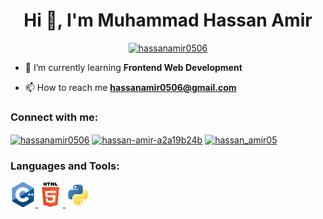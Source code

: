<h1 align="center">Hi 👋, I'm Muhammad Hassan Amir</h1>
<p align="center"> <a href="https://twitter.com/hassanamir0506" target="blank"><img src="https://img.shields.io/badge/Twitter-1DA1F2?style=for-the-badge&logo=twitter&logoColor=white" alt="hassanamir0506" /></a> </p>

- 🌱 I’m currently learning **Frontend Web Development**

- 📫 How to reach me **hassanamir0506@gmail.com**

<h3 align="left">Connect with me:</h3>
<p align="left">
<a href="https://twitter.com/hassanamir0506" target="blank"><img align="center" src="https://raw.githubusercontent.com/rahuldkjain/github-profile-readme-generator/master/src/images/icons/Social/twitter.svg" alt="hassanamir0506" height="30" width="40" /></a>
<a href="https://linkedin.com/in/hassan-amir-a2a19b24b" target="blank"><img align="center" src="https://raw.githubusercontent.com/rahuldkjain/github-profile-readme-generator/master/src/images/icons/Social/linked-in-alt.svg" alt="hassan-amir-a2a19b24b" height="30" width="40" /></a>
<a href="https://instagram.com/hassan_amir05" target="blank"><img align="center" src="https://raw.githubusercontent.com/rahuldkjain/github-profile-readme-generator/master/src/images/icons/Social/instagram.svg" alt="hassan_amir05" height="30" width="40" /></a>
</p>

<h3 align="left">Languages and Tools:</h3>
<p align="left"> <a href="https://www.w3schools.com/cpp/" target="_blank" rel="noreferrer"> <img src="https://raw.githubusercontent.com/devicons/devicon/master/icons/cplusplus/cplusplus-original.svg" alt="cplusplus" width="40" height="40"/> </a> <a href="https://www.w3.org/html/" target="_blank" rel="noreferrer"> <img src="https://raw.githubusercontent.com/devicons/devicon/master/icons/html5/html5-original-wordmark.svg" alt="html5" width="40" height="40"/> </a> <a href="https://www.python.org" target="_blank" rel="noreferrer"> <img src="https://raw.githubusercontent.com/devicons/devicon/master/icons/python/python-original.svg" alt="python" width="40" height="40"/> </a> </p>
